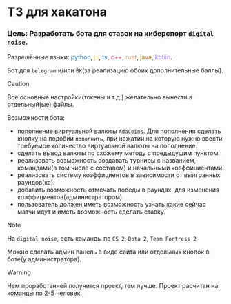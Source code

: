 # ТЗ для хакатона
### Цель: Разработать бота для ставок на киберспорт `digital noise`.
Разрешённые языки: <span style="color:#3572A5">python</span>, <span style="color:#f1e05a">js</span>, <span style="color:#3178C6">ts</span>, <span style="color:#F34B7D">c++</span>, <span style="color:#DEA584">rust</span>, <span style="color:#B07219">java</span>, <span style="color:#A97BFF">kotlin</span>.

Бот для `telegram` и/или `ВК`(за реализацию обоих дополнительные баллы).

> [!CAUTION]
Все основные настройки(токены и т.д.) желательно вынести в отдельный(ые) файлы.

Возможности бота:
- пополнение виртуальной валюты `AdaCoins`. Для пополнения сделать кнопку на подобии `пополнить`, при нажатии на которую нужно ввести требуемое количество виртуальной валюты на пополнение.
- сделать вывод валюты по схожему методу с предыдущим пунктом.
- реализовать возможность создавать турниры с названием, командами(в том числе с составом) и начальными коэффициентами.
- реализовать систему коэффициентов в зависимости от выигранных раундов(кс).
- добавить возможность отмечать победы в раундах, для изменения коэффициентов(администратором).
- пользователь должен иметь возможность узнать какие сейчас матчи идут и иметь возможность сделать ставку.

> [!NOTE]
> На `digital noise`, есть команды по `CS 2`, `Dota 2`, `Team Fortress 2`

Можно сделать админ панель в виде сайта или отдельных кнопок в боте(у администратора).

> [!WARNING]
Чем проработанней получится проект, тем лучше. Проект расчитан на команды по 2-5 человек.
